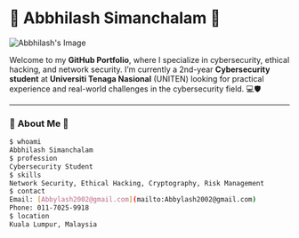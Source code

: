 # 👾 **Abbhilash Simanchalam** 👾

![Abbhilash's Image](assets/abbhilash_image.jpg) <!-- Use your image file path -->

Welcome to my **GitHub Portfolio**, where I specialize in cybersecurity, ethical hacking, and network security. I’m currently a 2nd-year **Cybersecurity student** at **Universiti Tenaga Nasional** (UNITEN) looking for practical experience and real-world challenges in the cybersecurity field. 💻🛡️

---

### 🚨 **About Me** 🚨
```bash
$ whoami
Abbhilash Simanchalam
$ profession
Cybersecurity Student
$ skills
Network Security, Ethical Hacking, Cryptography, Risk Management
$ contact
Email: [Abbylash2002@gmail.com](mailto:Abbylash2002@gmail.com)
Phone: 011-7025-9918
$ location
Kuala Lumpur, Malaysia
